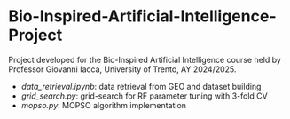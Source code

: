# Bio-Inspired-Artificial-Intelligence-Project
Project developed for the Bio-Inspired Artificial Intelligence course held by Professor Giovanni Iacca, University of Trento, AY 2024/2025.

- *data_retrieval.ipynb*: data retrieval from GEO and dataset building
- *grid_search.py*: grid-search for RF parameter tuning with 3-fold CV
- *mopso.py*: MOPSO algorithm implementation
